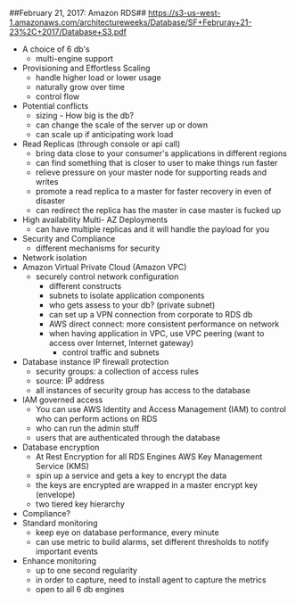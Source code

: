##February 21, 2017: Amazon RDS##
https://s3-us-west-1.amazonaws.com/architectureweeks/Database/SF+Februray+21-23%2C+2017/Database+S3.pdf

- A choice of 6 db's
  - multi-engine support
- Provisioning and Effortless Scaling
  - handle higher load or lower usage
  - naturally grow over time
  - control flow
- Potential conflicts
  - sizing - How big is the db?
  - can change the scale of the server up or down
  - can scale up if anticipating work load
- Read Replicas (through console or api call)
  - bring data close to your consumer's applications in different regions
  - can find something that is closer to user to make things run faster
  - relieve pressure on your master node for supporting reads and writes
  - promote a read replica to a master for faster recovery in even of disaster
  - can redirect the replica has the master in case master is fucked up
- High availability Multi- AZ Deployments
  - can have multiple replicas and it will handle the payload for you
- Security and Compliance
  - different mechanisms for security
- Network isolation
- Amazon Virtual Private Cloud (Amazon VPC)
  - securely control network configuration
    - different constructs
    - subnets to isolate application components
    - who gets assess to your db? (private subnet)
    - can set up a VPN connection from corporate to RDS db
    - AWS direct connect: more consistent performance on network
    - when having application in VPC, use VPC peering (want to access over Internet, Internet gateway)
      - control traffic and subnets
- Database instance IP firewall protection
  - security groups: a collection of access rules
  - source: IP address
  - all instances of security group has access to the database
- IAM governed access
  - You can use AWS Identity and Access Management (IAM) to control who can perform actions on RDS
  - who can run the admin stuff
  - users that are authenticated through the database
- Database encryption
  - At Rest Encryption for all RDS Engines AWS Key Management Service (KMS)
  - spin up a service and gets a key to encrypt the data
  - the keys are encrypted are wrapped in a master encrypt key (envelope)
  - two tiered key hierarchy
- Compliance?
- Standard monitoring
  - keep eye on database performance, every minute
  - can use metric to build alarms, set different thresholds to notify important events
- Enhance monitoring
  - up to one second regularity
  - in order to capture, need to install agent to capture the metrics
  - open to all 6 db engines


